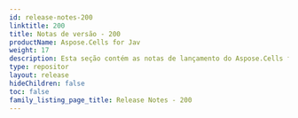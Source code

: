```yaml
---
id: release-notes-200
linktitle: 200
title: Notas de versão - 200
productName: Aspose.Cells for Jav
weight: 17
description: Esta seção contém as notas de lançamento do Aspose.Cells for Java para o ano de 2007. Nestas notas de lançamento, estamos publicando a lista de problemas que foram corrigidos na versão atual, bem como quaisquer API públicos e alterações comportamentais.
type: repositor
layout: release
hideChildren: false
toc: false
family_listing_page_title: Release Notes - 200
---
```

